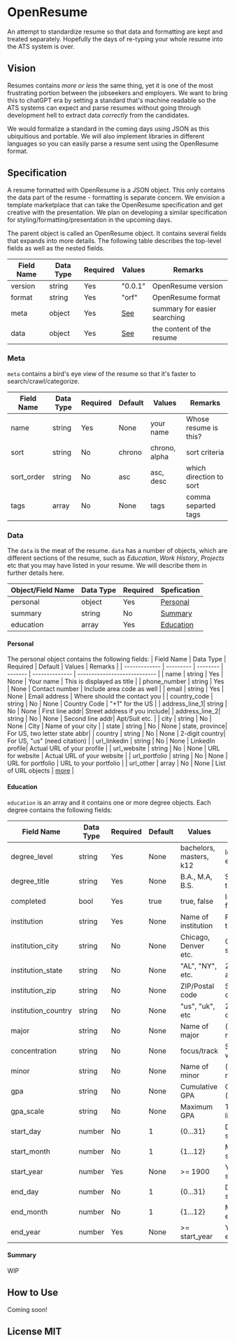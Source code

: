 # OpenResume
An attempt to standardize resume so that data and formatting are kept and
treated separately. Hopefully the days of re-typing your whole resume into
the ATS system is over.

## Vision
Resumes contains _more or less_ the same thing, yet it is one of the most
frustrating portion between the jobseekers and employers. We want to bring
this to chatGPT era by setting a standard that's machine readable so the
ATS systems can expect and parse resumes without going through development
hell to extract data _correctly_ from the candidates.

We would formalize a standard in the coming days using JSON as this ubiquitious
and portable. We will also implement libraries in different languages so
you can easily parse a resume sent using the OpenResume format.


## Specification
A resume formatted with OpenResume is a JSON object. This only contains
the data part of the resume - formatting is separate concern. We envision
a template marketplace that can take the OpenResume specification and get
creative with the presentation. We plan on developing a similar specification
for styling/formatting/presentation in the upcoming days.

The parent object is called an OpenResume object. It contains several fields
that expands into more details. The following table describes the top-level
fields as well as the nested fields.

| Field Name | Data Type | Required | Values      | Remarks                      |
| ---------- | --------- | -------- | ----------- | ---------------------------- |
| version    | string    | Yes      | "0.0.1"     | OpenResume version           |
| format     | string    | Yes      | "orf"       | OpenResume format            |
| meta       | object    | Yes      | [See](#meta)| summary for easier searching |
| data       | object    | Yes      | [See](#data)| the content of the resume    |

### Meta
`meta` contains a bird's eye view of the resume so that it's faster to
search/crawl/categorize.

| Field Name | Data Type | Required | Default | Values       | Remarks                      |
| ---------- | --------- | -------- | ------- | -----------  | ---------------------------- |
| name       | string    | Yes      | None    | your name    | Whose resume is this?        |
| sort       | string    | No       | chrono  | chrono, alpha| sort criteria                |
| sort_order | string    | No       | asc     | asc, desc    | which direction to sort      |
| tags       | array     | No       | None    | tags         | comma separted tags          |

### Data
The `data` is the meat of the resume. `data` has a number of objects, which are different
sections of the resume, such as *Education*, *Work History*, *Projects* etc that you may
have listed in your resume. We will describe them in further details here.

| Object/Field Name | Data Type | Required | Spefication            |
| ----------------- | --------- | -------- | ---------------------- |
| personal          | object    | Yes      | [Personal](#personal)  |
| summary           | string    | No       | [Summary](#summary)    |
| education         | array     | Yes      | [Education](#education)|

#### Personal
The personal object contains the following fields:
| Field Name    | Data Type | Required | Default | Values         | Remarks                      |
| ------------- | --------- | -------- | ------- | -------------- | ---------------------------- |
| name          | string    | Yes      | None    | Your name      | This is displayed as title   |
| phone_number  | string    | Yes      | None    | Contact number | Include area code as well    |
| email         | string    | Yes      | None    | Email address  | Where should the contact you |
| country_code  | string    | No       | None    | Country Code   | "+1" for the US              |
| address_line_1| string    | No       | None    | First line addr| Street address if you include|
| address_line_2| string    | No       | None    | Second line addr| Apt/Suit etc.               |
| city          | string    | No       | None    | City           | Name of your city            |
| state         | string    | No       | None    | state, province| For US, two letter state abbr|
| country       | string    | No       | None    | 2-digit country| For US, "us" (need citation) |
| url_linkedin  | string    | No       | None    | LinkedIn profile| Actual URL of your profile  |
| url_website   | string    | No       | None    | URL for website | Actual URL of your website  |
| url_portfolio | string    | No       | None    | URL for portfolio | URL to your portfolio     |
| url_other     | array     | No       | None    | List of URL objects | [more](#url-object)     |

#### Education
`education` is an array and it contains one or more degree objects. Each degree contains the following
fields:

| Field Name    | Data Type | Required | Default | Values         | Remarks                      |
| ------------- | --------- | -------- | ------- | -------------- | ---------------------------- |
| degree_level  | string    | Yes      | None    | bachelors, masters, k12 | level of education  |
| degree_title  | string    | Yes      | None    | B.A., M.A, B.S.| Specific title of the degree |
| completed     | bool      | Yes      | true    | true, false    | Is degree finished or not    |
| institution   | string    | Yes      | None    | Name of institution | Full name of the school |
| institution_city | string | No       | None    | Chicago, Denver etc.| City wehre the school is|
| institution_state| string | No       | None    | "AL", "NY", etc. | 2-letter state abbreviation|
| institution_zip  | string | No       | None    | ZIP/Postal code| School's ZIP code            |
| institution_country | string | No    | None    | "us", "uk", etc| 2-letter country code        |
| major         | string    | No       | None    | Name of major  | (double/triple) major(s)     |
| concentration | string    | No       | None    | focus/track    | Specfic focus within major   |
| minor         | string    | No       | None    | Name of minor  | (double/triple) minor(s)     |
| gpa           | string    | No       | None    | Cumulative GPA | Overall GPA (number/letter)  |
| gpa_scale     | string    | No       | None    | Maximum GPA    | The GPA scale, like 4.0      |
| start_day     | number    | No       | 1       | {0...31}       | Day you started school       |
| start_month   | number    | No       | 1       | {1...12}       | Month you started school     |
| start_year    | number    | Yes      | None    | >= 1900        | Year you started school      |
| end_day       | number    | No       | 1       | {0...31}       | Day you ended school         |
| end_month     | number    | No       | 1       | {1...12}       | Month you ended school       |
| end_year      | number    | Yes      | None    | >= start_year  | Year you ended school        |


#### Summary
WIP

## How to Use
Coming soon!

## License MIT
